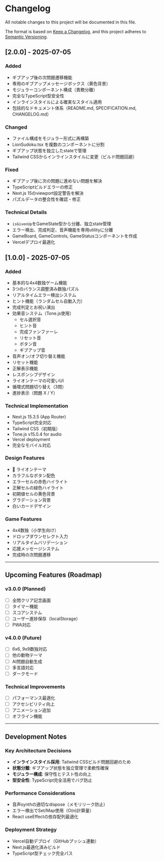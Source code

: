 # Changelog

All notable changes to this project will be documented in this file.

The format is based on [Keep a Changelog](https://keepachangelog.com/en/1.0.0/),
and this project adheres to [Semantic Versioning](https://semver.org/spec/v2.0.0.html).

## [2.0.0] - 2025-07-05

### Added
- ギブアップ後の次問題遷移機能
- 専用のギブアップメッセージボックス（黄色背景）
- モジュラーコンポーネント構成（責務分離）
- 完全なTypeScript型安全性
- インラインスタイルによる確実なスタイル適用
- 包括的なドキュメント体系（README.md, SPECIFICATION.md, CHANGELOG.md）

### Changed
- ファイル構成をモジュラー形式に再構築
- LionSudoku.tsx を複数のコンポーネントに分割
- ギブアップ状態を独立したstateで管理
- Tailwind CSSからインラインスタイルに変更（ビルド問題回避）

### Fixed
- ギブアップ後に次の問題に進めない問題を解決
- TypeScriptビルドエラーの修正
- Next.js 15のviewport設定警告を解決
- パズルデータの整合性を確認・修正

### Technical Details
- `isGivenUp`をGameState型から分離、独立state管理
- エラー検出、完成判定、音声機能を専用utilityに分離
- GameBoard, GameControls, GameStatusコンポーネントを作成
- Vercelデプロイ最適化

## [1.0.0] - 2025-07-05

### Added
- 基本的な4x4数独ゲーム機能
- 3つのバランス調整済み数独パズル
- リアルタイムエラー検出システム
- ヒント機能（ランダムセル自動入力）
- 完成判定とお祝い演出
- 効果音システム（Tone.js使用）
  - セル選択音
  - ヒント音
  - 完成ファンファーレ
  - リセット音
  - ボタン音
  - ギブアップ音
- 音声オン/オフ切り替え機能
- リセット機能
- 正解表示機能
- レスポンシブデザイン
- ライオンテーマの可愛いUI
- 循環式問題切り替え（3問）
- 進捗表示（問題 X / Y）

### Technical Implementation
- Next.js 15.3.5 (App Router)
- TypeScript完全対応
- Tailwind CSS（初期版）
- Tone.js v15.0.4 for audio
- Vercel deployment
- 完全なモバイル対応

### Design Features
- 🦁 ライオンテーマ
- カラフルなボタン配色
- エラーセルの赤色ハイライト
- 正解セルの緑色ハイライト
- 初期値セルの黄色背景
- グラデーション背景
- 白いカードデザイン

### Game Features
- 4x4数独（小学生向け）
- ドロップダウンセレクト入力
- リアルタイムバリデーション
- 応援メッセージシステム
- 完成時の次問題遷移

---

## Upcoming Features (Roadmap)

### v3.0.0 (Planned)
- [ ] 全問クリア記念画面
- [ ] タイマー機能
- [ ] スコアシステム
- [ ] ユーザー進捗保存（localStorage）
- [ ] PWA対応

### v4.0.0 (Future)
- [ ] 6x6, 9x9数独対応
- [ ] 他の動物テーマ
- [ ] AI問題自動生成
- [ ] 多言語対応
- [ ] ダークモード

### Technical Improvements
- [ ] パフォーマンス最適化
- [ ] アクセシビリティ向上
- [ ] アニメーション追加
- [ ] オフライン機能

---

## Development Notes

### Key Architecture Decisions
- **インラインスタイル採用**: Tailwind CSSビルド問題回避のため
- **状態分離**: ギブアップ状態を独立管理で柔軟性確保
- **モジュラー構成**: 保守性とテスト性の向上
- **型安全性**: TypeScript完全活用でバグ防止

### Performance Considerations
- 音声synthの適切なdispose（メモリリーク防止）
- エラー検出でSet/Map使用（O(n)計算量）
- React useEffectの依存配列最適化

### Deployment Strategy
- Vercel自動デプロイ（GitHubプッシュ連動）
- Next.js最適化済みビルド
- TypeScript型チェック完全パス